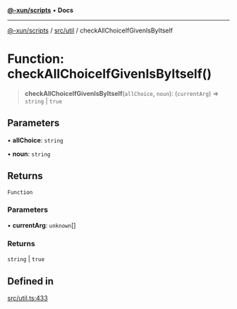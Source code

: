[**@-xun/scripts**](../../../README.md) • **Docs**

***

[@-xun/scripts](../../../README.md) / [src/util](../README.md) / checkAllChoiceIfGivenIsByItself

# Function: checkAllChoiceIfGivenIsByItself()

> **checkAllChoiceIfGivenIsByItself**(`allChoice`, `noun`): (`currentArg`) => `string` \| `true`

## Parameters

• **allChoice**: `string`

• **noun**: `string`

## Returns

`Function`

### Parameters

• **currentArg**: `unknown`[]

### Returns

`string` \| `true`

## Defined in

[src/util.ts:433](https://github.com/Xunnamius/xscripts/blob/fc291d92ca0fdd07ba7e5cb19471e1a974cabac7/src/util.ts#L433)
